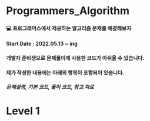 # Programmers_Algorithm
  
    
#### :computer: 프로그래머스에서 제공하는 알고리즘 문제를 해결해보자
#### Start Date : 2022.05.13 ~ ing 
  
  
#### 개발자 준비생으로 문제풀이에 사용한 코드가 아쉬울 수 있습니다. 
  
  
#### 제가 작성한 내용에는 아래의 항목이 포함되어 있습니다.
##### 문제설명, 기본 코드, 풀이 코드, 참고 자료 

#
# Level 1

